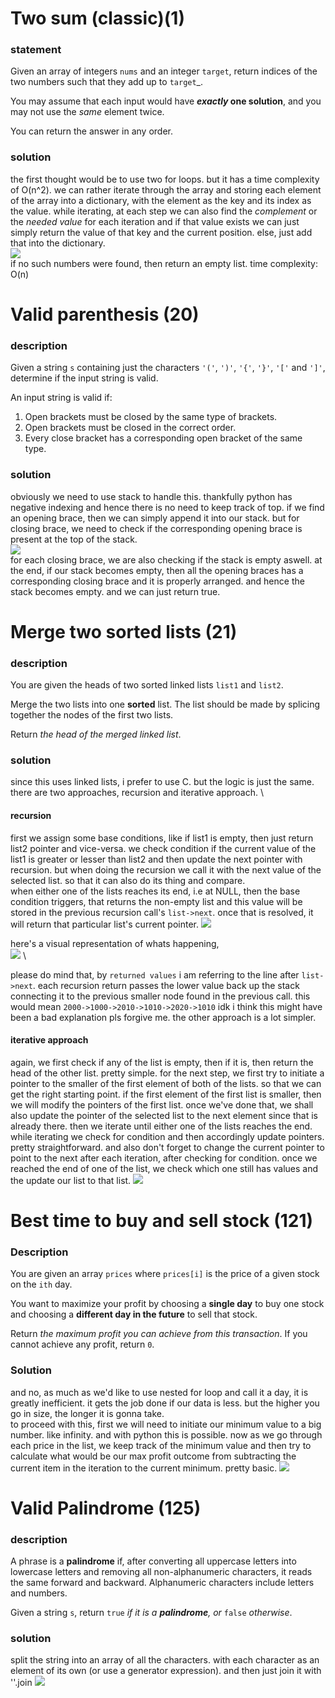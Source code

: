 # Two sum (classic)(1)
### statement
Given an array of integers `nums` and an integer `target`, return indices of the two numbers such that they add up to `target`_.

You may assume that each input would have **_exactly_ one solution**, and you may not use the _same_ element twice.

You can return the answer in any order.

### solution
the first thought would be to use two for loops. but it has a time complexity of O(n^2). we can rather iterate through the array and storing each element of the array into a dictionary, with the element as the key and its index as the value. while iterating, at each step we can also find the *complement* or the *needed value* for each iteration and if that value exists we can just simply return the value of that key and the current position. else, just add that into the dictionary.\
![](https://blog-pictures.vercel.app/twosum1.png)\
if no such numbers were found, then return an empty list.
time complexity: O(n)

# Valid parenthesis (20)
### description
Given a string `s` containing just the characters `'('`, `')'`, `'{'`, `'}'`, `'['` and `']'`, determine if the input string is valid.

An input string is valid if:

1. Open brackets must be closed by the same type of brackets.
2. Open brackets must be closed in the correct order.
3. Every close bracket has a corresponding open bracket of the same type.


### solution
obviously we need to use stack to handle this. thankfully python has negative indexing and hence there is no need to keep track of top. if we find an opening brace, then we can simply append it into our stack. but for closing brace, we need to check if the corresponding opening brace is present at the top of the stack. \
![](https://blog-pictures.vercel.app/validparenth1.png) \
for each closing brace, we are also checking if the stack is empty aswell.
at the end, if our stack becomes empty, then all the opening braces has a corresponding closing brace and it is properly arranged. and hence the stack becomes empty. and we can just return true.


# Merge two sorted lists (21)
### description
You are given the heads of two sorted linked lists `list1` and `list2`.

Merge the two lists into one **sorted** list. The list should be made by splicing together the nodes of the first two lists.

Return _the head of the merged linked list_.

### solution
since this uses linked lists, i prefer to use C. but the logic is just the same. there are two approaches, recursion and iterative approach. \

#### recursion
first we assign some base conditions, like if list1 is empty, then just return list2 pointer and vice-versa. 
we check condition if the current value of the list1 is greater or lesser than list2 and then update the next pointer with recursion. but when doing the recursion we call it with the next value of the selected list. so that it can also do its thing and compare. \
when either one of the lists reaches its end, i.e at NULL, then the base condition triggers, that returns the non-empty list and this value will be stored in the previous recursion call's `list->next`. once that is resolved, it will return that particular list's current pointer. 
![](https://blog-pictures.vercel.app/merge1.png)

here's a visual representation of whats happening, \
![](https://blog-pictures.vercel.app/merge2.png) \

please do mind that, by `returned values` i am referring to the line after `list->next`. each recursion return passes the lower value back up the stack connecting it to the previous smaller node found in the previous call.
this would mean `2000->1000->2010->1010->2020->1010`
idk i think this might have been a bad explanation pls forgive me.
the other approach is a lot simpler.

#### iterative approach
again, we first check if any of the list is empty, then if it is, then return the head of the other list. pretty simple. for the next step, we first try to initiate a pointer to the smaller of the first element of both of the lists. so that we can get the right starting point. if the first element of the first list is smaller, then we will modify the pointers of the first list. once we've done that, we shall also update the pointer of the selected list to the next element since that is already there. then we iterate until either one of the lists reaches the end. while iterating we check for condition and then accordingly update pointers. pretty straightforward. and also don't forget to change the current pointer to point to the next after each iteration, after checking for condition. once we reached the end of one of the list, we check which one still has values and the  update our list to that list.
![](https://blog-pictures.vercel.app/merge3.png)


# Best time to buy and sell stock (121)
### Description
You are given an array `prices` where `prices[i]` is the price of a given stock on the `ith` day.

You want to maximize your profit by choosing a **single day** to buy one stock and choosing a **different day in the future** to sell that stock.

Return _the maximum profit you can achieve from this transaction_. If you cannot achieve any profit, return `0`.

### Solution
and no, as much as we'd like to use nested for loop and call it a day, it is greatly inefficient. it gets the job done if our data is less. but the higher you go in size, the longer it is gonna take. \
to proceed with this, first we will need to initiate our minimum value to a big number. like infinity. and with python this is possible. now as we go through each price in the list, we keep track of the minimum value and then try to calculate what would be our max profit outcome from subtracting the current item in the iteration to the current minimum. pretty basic. 
![](https://blog-pictures.vercel.app/stock.png)


# Valid Palindrome (125)
### description
A phrase is a **palindrome** if, after converting all uppercase letters into lowercase letters and removing all non-alphanumeric characters, it reads the same forward and backward. Alphanumeric characters include letters and numbers.

Given a string `s`, return `true` _if it is a **palindrome**, or_ `false` _otherwise_.

### solution
split the string into an array of all the characters. with each character as an element of its own (or use a generator expression). and then just join it with ''.join
![](https://blog-pictures.vercel.app/validpalind1.png)